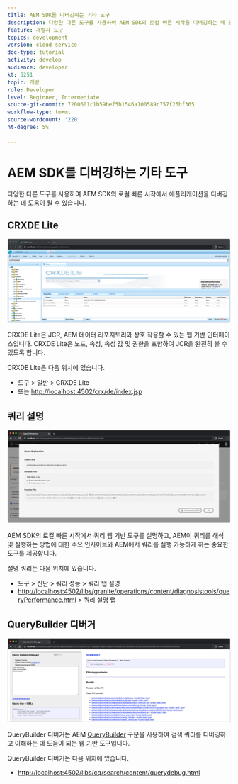 ```yaml
---
title: AEM SDK를 디버깅하는 기타 도구
description: 다양한 다른 도구를 사용하여 AEM SDK의 로컬 빠른 시작을 디버깅하는 데 도움이 될 수 있습니다.
feature: 개발자 도구
topics: development
version: cloud-service
doc-type: tutorial
activity: develop
audience: developer
kt: 5251
topic: 개발
role: Developer
level: Beginner, Intermediate
source-git-commit: 7200601c1b59bef5b1546a100589c757f25bf365
workflow-type: tm+mt
source-wordcount: '220'
ht-degree: 5%

---
```



# AEM SDK를 디버깅하는 기타 도구

다양한 다른 도구를 사용하여 AEM SDK의 로컬 빠른 시작에서 애플리케이션을 디버깅하는 데 도움이 될 수 있습니다.

## CRXDE Lite

![CRXDE Lite](./assets/other-tools/crxde-lite.png)

CRXDE Lite은 JCR, AEM 데이터 리포지토리와 상호 작용할 수 있는 웹 기반 인터페이스입니다. CRXDE Lite은 노드, 속성, 속성 값 및 권한을 포함하여 JCR을 완전히 볼 수 있도록 합니다.

CRXDE Lite은 다음 위치에 있습니다.

+ 도구 > 일반 > CRXDE Lite
+ 또는 [http://localhost:4502/crx/de/index.jsp](http://localhost:4502/crx/de/index.jsp)

## 쿼리 설명

![쿼리 설명](./assets/other-tools/explain-query.png)

AEM SDK의 로컬 빠른 시작에서 쿼리 웹 기반 도구를 설명하고, AEM이 쿼리를 해석 및 실행하는 방법에 대한 주요 인사이트와 AEM에서 쿼리를 실행 가능하게 하는 중요한 도구를 제공합니다.

설명 쿼리는 다음 위치에 있습니다.

+ 도구 > 진단 > 쿼리 성능 > 쿼리 탭 설명
+ [http://localhost:4502/libs/granite/operations/content/diagnosistools/queryPerformance.html](http://localhost:4502/libs/granite/operations/content/diagnosistools/queryPerformance.html)  > 쿼리 설명 탭

## QueryBuilder 디버거

![QueryBuilder 디버거](./assets/other-tools/query-debugger.png)

QueryBuilder 디버거는 AEM [QueryBuilder](https://experienceleague.adobe.com/docs/experience-manager-65/developing/platform/query-builder/querybuilder-api.html) 구문을 사용하여 검색 쿼리를 디버깅하고 이해하는 데 도움이 되는 웹 기반 도구입니다.

QueryBuilder 디버거는 다음 위치에 있습니다.

+ [http://localhost:4502/libs/cq/search/content/querydebug.html](http://localhost:4502/libs/cq/search/content/querydebug.html)

